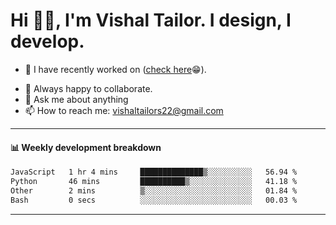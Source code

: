# Hi 👋🏻, I'm Vishal Tailor. I design, I develop.

- 🔭 I have recently worked on ([check here](https://vishaltailor.com)😁).
<!-- - 🎦 Currently watching: JavaScript: The Hard Parts By Will Sentance. -->
- 👯 Always happy to collaborate.
- 💬 Ask me about anything
- 📫 How to reach me: <a href="mailto:vishaltailors22@gmail.com">vishaltailors22@gmail.com</a>

<hr /> 
<h4>📊 Weekly development breakdown</h4>
<!--START_SECTION:waka-->

```txt
JavaScript   1 hr 4 mins     ██████████████▒░░░░░░░░░░   56.94 %
Python       46 mins         ██████████▒░░░░░░░░░░░░░░   41.18 %
Other        2 mins          ▒░░░░░░░░░░░░░░░░░░░░░░░░   01.84 %
Bash         0 secs          ░░░░░░░░░░░░░░░░░░░░░░░░░   00.03 %
```

<!--END_SECTION:waka-->
<hr /> 

<!-- ![](./profile-3d-contrib/profile-green-animate.svg) -->
